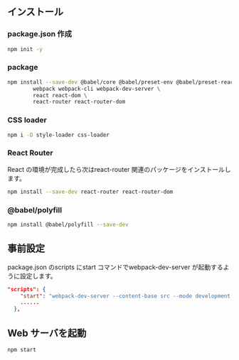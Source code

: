 ## インストール

### package.json 作成

```bash
npm init -y
```

### package

```bash
npm install --save-dev @babel/core @babel/preset-env @babel/preset-react babel-loader \
        webpack webpack-cli webpack-dev-server \
        react react-dom \
        react-router react-router-dom
```

### CSS loader

```bash
npm i -D style-loader css-loader
```

### React Router

React の環境が完成したら次はreact-router 関連のパッケージをインストールします。

```bash
npm install --save-dev react-router react-router-dom

```

### @babel/polyfill

```bash
npm install @babel/polyfill --save-dev
```

## 事前設定

package.json のscripts にstart コマンドでwebpack-dev-server が起動するように設定します。

```package.json
"scripts": {
    "start": "webpack-dev-server --content-base src --mode development --inline",    // <- 追加
    ......
  },
```

## Web サーバを起動

```bash
npm start
```